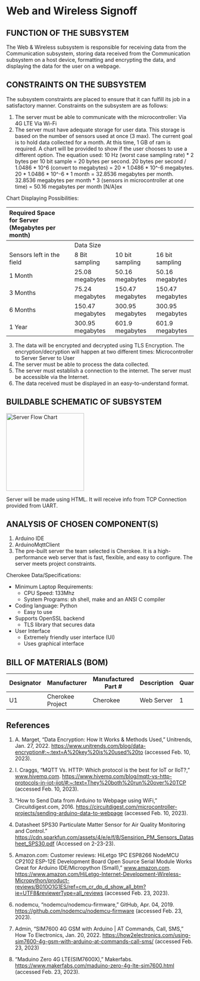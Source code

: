 # Web and Wireless Signoff
## FUNCTION OF THE SUBSYSTEM

The Web & Wireless subsystem is responsible for receiving data from the Communication subsystem, storing data received from the Communication subsystem on a host device, formatting and encrypting the data, and displaying the data for the user on a webpage.

## CONSTRAINTS ON THE SUBSYSTEM

The subsystem constraints are placed to ensure that it can fulfill its job in a satisfactory manner. Constraints on the subsystem are as follows:
1. The server must be able to communicate with the microcontroller:
Via 4G LTE
Via Wi-Fi
2. The server must have adequate storage for user data. This storage is based on the number of sensors used at once (3 max). The current goal is to hold data collected for a month. At this time, 1 GB of ram is required. A chart will be provided to show if the user chooses to use a different option. 
The equation used: 10 Hz (worst case sampling rate) * 2 bytes per 10 bit sample = 20 bytes per second. 20 bytes per second / 1.0486 * 10^6 (convert to megabytes) = 20 * 1.0486 * 10^-6 megabytes. 20 * 1.0486 * 10^-6 * 1 month = 32.8536 megabytes per month. 32.8536 megabytes per month * 3 (sensors in microcontroller at one time) = 50.16  megabytes per month [N/A]ex

Chart Displaying Possibilities:

|Required Space for Server (Megabytes per month)| | | | |
|:----|:----|:----|:----|:----|
| | |Data Size| | |
|Sensors left in the field| |8 Bit sampling|10 bit sampling|16 bit sampling|
|1 Month| |25.08 megabytes|50.16 megabytes|50.16 megabytes|
|3 Months| |75.24 megabytes|150.47 megabytes|150.47 megabytes|
|6 Months| |150.47 megabytes|300.95 megabytes|300.95 megabytes|
|1 Year| |300.95 megabytes|601.9 megabytes|601.9 megabytes|



3. The data will be encrypted and decrypted using TLS Encryption. The encryption/decryption will happen at two different times:
Microcontroller to Server
Server to User
4. The server must be able to process the data collected.
5. The server must establish a connection to the internet. The server must be accessible via the Internet.
6. The data received must be displayed in an easy-to-understand format.



## BUILDABLE SCHEMATIC OF SUBSYSTEM

<img width="209" alt="Server Flow Chart" src="https://user-images.githubusercontent.com/110966922/221298770-8a3229b9-522d-4038-99cb-fc014aa2086b.png">


Server will be made using HTML. It will receive info from TCP Connection provided from UART. 

## ANALYSIS OF CHOSEN COMPONENT(S)

1. Arduino IDE
2. ArduinoMqttClient
3. The pre-built server the team selected is Cherokee. It is a high-performance web server that is fast, flexible, and easy to configure. The server meets project constraints. 

Cherokee Data/Specifications: 
- Minimum Laptop Requirements:
  - CPU Speed: 133Mhz
  - System Programs: sh shell, make and an ANSI C compiler
- Coding language: Python
  - Easy to use
- Supports OpenSSL backend
  - TLS library that secures data
- User Interface
  - Extremely friendly user interface (UI)
  - Uses graphical interface


## BILL OF MATERIALS (BOM)

| Designator | Manufacturer      | Manufactured Part # | Description                                                                                     | Quantity | Price Each |
| ---------- | ----------------  | ------------------- | ----------------------------------------------------------------------------------------------- | -------- | ---------- |
| U1         | Cherokee Project | Cherokee | Web Server | 1        | $64.80     |


## References
1. A. Marget, “Data Encryption: How It Works & Methods Used,” Unitrends, Jan. 27, 2022. https://www.unitrends.com/blog/data-encryption#:~:text=A%20key%20is%20used%20to (accessed Feb. 10, 2023).
‌
2. I. Craggs, “MQTT Vs. HTTP: Which protocol is the best for IoT or IIoT?,” www.hivemq.com. https://www.hivemq.com/blog/mqtt-vs-http-protocols-in-iot-iiot/#:~:text=They%20both%20run%20over%20TCP (accessed Feb. 10, 2023).
‌
3. “How to Send Data from Arduino to Webpage using WiFi,” Circuitdigest.com, 2016. https://circuitdigest.com/microcontroller-projects/sending-arduino-data-to-webpage (accessed Feb. 10, 2023).
‌
4. Datasheet SPS30 Particulate Matter Sensor for Air Quality Monitoring and Control.” https://cdn.sparkfun.com/assets/4/e/e/f/8/Sensirion_PM_Sensors_Datasheet_SPS30.pdf (Accessed on 2-23-23).

5. Amazon.com: Customer reviews: HiLetgo 1PC ESP8266 NodeMCU CP2102 ESP-12E Development Board Open Source Serial Module Works Great for Arduino IDE/Micropython (Small),” www.amazon.com. https://www.amazon.com/HiLetgo-Internet-Development-Wireless-Micropython/product-reviews/B010O1G1ES/ref=cm_cr_dp_d_show_all_btm?ie=UTF8&reviewerType=all_reviews (accessed Feb. 23, 2023).
‌
6. nodemcu, “nodemcu/nodemcu-firmware,” GitHub, Apr. 04, 2019. https://github.com/nodemcu/nodemcu-firmware (accessed Feb. 23, 2023).

7. Admin, “SIM7600 4G GSM with Arduino | AT Commands, Call, SMS,” How To Electronics, Jan. 20, 2022. https://how2electronics.com/using-sim7600-4g-gsm-with-arduino-at-commands-call-sms/ (accessed Feb. 23, 2023)
‌
8. “Maduino Zero 4G LTE(SIM7600X),” Makerfabs. https://www.makerfabs.com/maduino-zero-4g-lte-sim7600.html (accessed Feb. 23, 2023).
